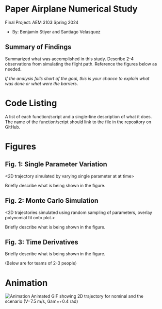   # Paper Airplane Numerical Study
  Final Project: AEM 3103 Spring 2024

  - By: Benjamin Stiyer and Santiago Velasquez

  ## Summary of Findings
  <Show the variations studied in a table>

  Summarized what was accomplished in this study.  Describe 2-4 observations from simulating the flight path.
  Reference the figures below as needed.

  *If the analysis falls short of the goal, this is your chance to explain what was done or what were the barriers.*
 
  # Code Listing
  A list of each function/script and a single-line description of what it does.  The name of the function/script should link to the file in the repository on GitHub.

  # Figures

  ## Fig. 1: Single Parameter Variation
  <2D trajectory simulated by varying single parameter at at time>
  <The above plot should also show the nominal trajectory>

  Briefly describe what is being shown in the figure.

  ## Fig. 2: Monte Carlo Simulation
  <2D trajectories simulated using random sampling of parameters, overlay polynomial fit onto plot.>

  Briefly describe what is being shown in the figure.

 ## Fig. 3: Time Derivatives
 <Time-derivative of height and range for the fitted trajectory>

  Briefly describe what is being shown in the figure.

  (Below are for teams of 2-3 people)

  # Animation
  ![Animation](https://github.com/stiye010/aem3103-final/assets/167140587/25a0ebf2-61f0-4696-9d7a-1ec301191afb)
  Animated GIF showing 2D trajectory for nominal and the scenario (V=7.5 m/s, Gam=+0.4 rad)

